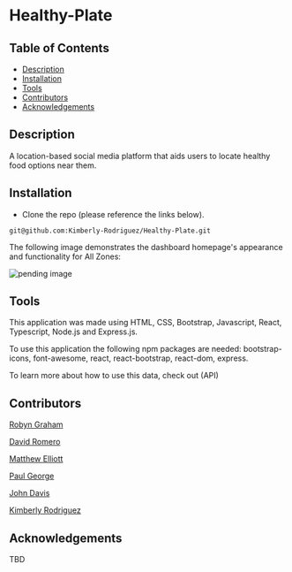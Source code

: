 # Healthy-Plate

## Table of Contents

* [Description](#description)
* [Installation](#installation)
* [Tools](#tools)
* [Contributors](#contributors)
* [Acknowledgements](#acknowledgements)

## Description

A location-based social media platform that aids users to locate healthy food options near them. 

## Installation

* Clone the repo (please reference the links below).
```
git@github.com:Kimberly-Rodriguez/Healthy-Plate.git

```

The following image demonstrates the dashboard homepage's appearance and functionality for All Zones:

![pending image]()


## Tools

This application was made using HTML, CSS, Bootstrap, Javascript, React, Typescript, Node.js and Express.js.

To use this application the following npm packages are needed: bootstrap-icons, font-awesome, react, react-bootstrap, react-dom, express. 

To learn more about how to use this data, check out (API)


 ## Contributors 

[Robyn Graham](https://github.com/robyng)

[David Romero](https://github.com/Darolo13)

[Matthew Elliott](https://github.com/MatteoThomas)

[Paul George](https://github.com/PaulWGeorge)

[John Davis](https://github.com/johndavis92790)

[Kimberly Rodriguez](https://github.com/Kimberly-Rodriguez)


## Acknowledgements
TBD




